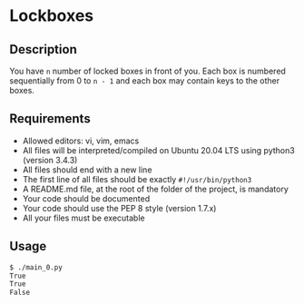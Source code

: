 # Lockboxes

## Description

You have `n` number of locked boxes in front of you. Each box is numbered sequentially from 0 to `n - 1` and each box may contain keys to the other boxes.

## Requirements

- Allowed editors: vi, vim, emacs
- All files will be interpreted/compiled on Ubuntu 20.04 LTS using python3 (version 3.4.3)
- All files should end with a new line
- The first line of all files should be exactly `#!/usr/bin/python3`
- A README.md file, at the root of the folder of the project, is mandatory
- Your code should be documented
- Your code should use the PEP 8 style (version 1.7.x)
- All your files must be executable

## Usage

```sh
$ ./main_0.py
True
True
False
